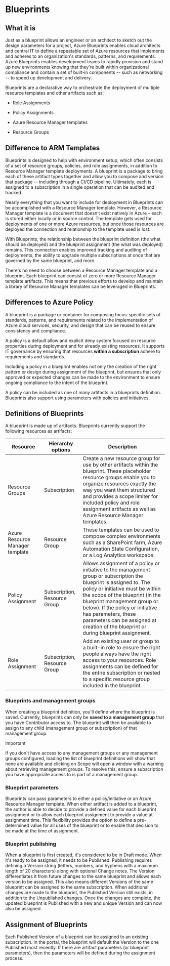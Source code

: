 # Blueprints

## What it is

Just as a blueprint allows an engineer or an architect to sketch out the design parameters for a project, Azure Blueprints enables cloud architects and central IT to define a repeatable set of Azure resources that implements and adheres to an organization's standards, patterns, and requirements. Azure Blueprints enables development teams to rapidly provision and stand up new environments knowing that they're built within organizational compliance and contain a set of built-in components -- such as networking -- to speed up development and delivery.

Blueprints are a declarative way to orchestrate the deployment of multiple resource templates and other artifacts such as:

  - Role Assignments

  - Policy Assignments

  - Azure Resource Manager templates

  - Resource Groups

## Difference to ARM Templates

Blueprints is designed to help with environment setup, which often consists of a set of resource groups, policies, and role assignments, in addition to Resource Manager template deployments. A blueprint is a package to bring each of these artifact types together and allow you to compose and version that package -- including through a CI/CD pipeline. Ultimately, each is assigned to a subscription in a single operation that can be audited and tracked.

Nearly everything that you want to include for deployment in Blueprints can be accomplished with a Resource Manager template. However, a Resource Manager template is a document that doesn’t exist natively in Azure – each is stored either locally or in source control. The template gets used for deployments of one or more Azure resources, but once those resources are deployed the connection and relationship to the template used is lost.

With Blueprints, the relationship between the blueprint definition (the what should be deployed) and the blueprint assignment (the what was deployed) remains. This connection enables improved tracking and auditing of deployments, the ability to upgrade multiple subscriptions at once that are governed by the same blueprint, and more.

There's no need to choose between a Resource Manager template and a blueprint. Each blueprint can consist of zero or more Resource Manager template artifacts. This means that previous efforts to develop and maintain a library of Resource Manager templates can be leveraged in Blueprints.

## Differences to Azure Policy

A blueprint is a package or container for composing focus-specific sets of standards, patterns, and requirements related to the implementation of Azure cloud services, security, and design that can be reused to ensure consistency and compliance.

A policy is a default allow and explicit deny system focused on resource properties during deployment and for already existing resources. It supports IT governance by ensuring that resources **within a subscription** adhere to requirements and standards.

Including a policy in a blueprint enables not only the creation of the right pattern or design during assignment of the blueprint, but ensures that only approved or expected changes can be made to the environment to ensure ongoing compliance to the intent of the blueprint.

A policy can be included as one of many artifacts in a blueprints definition. Blueprints also support using parameters with policies and initiatives.

## Definitions of Blueprints

A blueprint is made up of artifacts. Blueprints currently support the following resources as artifacts:

| Resource                        | Hierarchy options            | Description                                                                                                                                                                                                                                                                                                                                                                  |
| ------------------------------- | ---------------------------- | ---------------------------------------------------------------------------------------------------------------------------------------------------------------------------------------------------------------------------------------------------------------------------------------------------------------------------------------------------------------------------- |
| Resource Groups                 | Subscription                 | Create a new resource group for use by other artifacts within the blueprint. These placeholder resource groups enable you to organize resources exactly the way you want them structured and provides a scope limiter for included policy and role assignment artifacts as well as Azure Resource Manager templates.                                                         |
| Azure Resource Manager template | Resource Group               | These templates can be used to compose complex environments such as a SharePoint farm, Azure Automation State Configuration, or a Log Analytics workspace.                                                                                                                                                                                                                   |
| Policy Assignment               | Subscription, Resource Group | Allows assignment of a policy or initiative to the management group or subscription the blueprint is assigned to. The policy or initiative must be within the scope of the blueprint (in the blueprint management group or below). If the policy or initiative has parameters, these parameters can be assigned at creation of the blueprint or during blueprint assignment. |
| Role Assignment                 | Subscription, Resource Group | Add an existing user or group to a built-in role to ensure the right people always have the right access to your resources. Role assignments can be defined for the entire subscription or nested to a specific resource group included in the blueprint.                                                                                                                    |

### Blueprints and management groups

When creating a blueprint definition, you'll define where the blueprint is saved. Currently, blueprints can only be **saved to a management group** that you have Contributor access to. The blueprint will then be available to assign to any child (management group or subscription) of that management group.

Important

If you don't have access to any management groups or any management groups configured, loading the list of blueprint definitions will show that none are available and clicking on Scope will open a window with a warning about retrieving management groups. To resolve this, ensure a subscription you have appropriate access to is part of a management group.

### Blueprint parameters

Blueprints can pass parameters to either a policy/initiative or an Azure Resource Manager template. When either artifact is added to a blueprint, the author is able to decide to provide a defined value for each blueprint assignment or to allow each blueprint assignment to provide a value at assignment time. This flexibility provides the option to define a pre-determined value for all uses of the blueprint or to enable that decision to be made at the time of assignment.

### Blueprint publishing

When a blueprint is first created, it's considered to be in Draft mode. When it's ready to be assigned, it needs to be Published. Publishing requires defining a Version string (letters, numbers, and hyphens with a maximum length of 20 characters) along with optional Change notes. The Version differentiates it from future changes to the same blueprint and allows each version to be assigned. This also means different Versions of the same blueprint can be assigned to the same subscription. When additional changes are made to the blueprint, the Published Version still exists, in addition to the Unpublished changes. Once the changes are complete, the updated blueprint is Published with a new and unique Version and can now also be assigned.

## Assignment of Blueprints

Each Published Version of a blueprint can be assigned to an existing subscription. In the portal, the blueprint will default the Version to the one Published most recently. If there are artifact parameters (or blueprint parameters), then the parameters will be defined during the assignment process.
